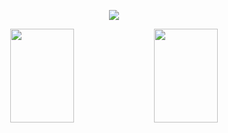 <p align="center">
    <img src="https://github-readme-streak-stats.herokuapp.com/?user=surajshende247" />
</p>

<p align="center">
<img height="150rem" src="https://github-readme-stats.vercel.app/api?username=surajshende247&show_icons=true&&count_private=true&include_all_commits=true" width="45%"/>

<img height="150rem" src="https://github-readme-stats.vercel.app/api/top-langs/?username=surajshende247&layout=compact&hide=Jupyter%20NoteBook" width="45%" />


</p>
